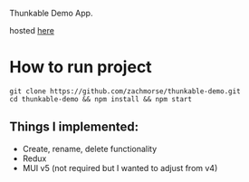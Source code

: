 Thunkable Demo App.

hosted [here](https://thunkable-demo.surge.sh/)

# How to run project
```
git clone https://github.com/zachmorse/thunkable-demo.git
cd thunkable-demo && npm install && npm start

```

## Things I implemented:
- Create, rename, delete functionality
- Redux
- MUI v5 (not required but I wanted to adjust from v4)


